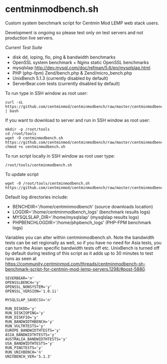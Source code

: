 centminmodbench.sh
===============

Custom system benchmark script for Centmin Mod LEMP web stack users. 

Development is ongoing so please test only on test servers and not production live servers.

*Current Test Suite*

* disk dd, ioping, fio, ping & bandwidth benchmarks
* OpenSSL system benchmark + Nginx static OpenSSL benchmarks
* mysqlslap http://dev.mysql.com/doc/refman/5.6/en/mysqlslap.html
* PHP (php-fpm) Zend/bench.php & Zend/micro_bench.php
* UnixBench 5.1.3 (currently disabled by default)
* ServerBear.com tests (currently disabled by default)

To run type in SSH window as root user:

    curl -sL https://github.com/centminmod/centminmodbench/raw/master/centminmodbench.sh | bash

If you want to download to server and run in SSH window as root user:

    mkdir -p /root/tools
    cd /root/tools
    wget -O centminmodbench.sh https://github.com/centminmod/centminmodbench/raw/master/centminmodbench.sh
    chmod +x centminmodbench.sh

To run script locally in SSH window as root user type:

    /root/tools/centminmodbench.sh

To update script

    wget -O /root/tools/centminmodbench.sh https://github.com/centminmod/centminmodbench/raw/master/centminmodbench.sh

Default log directories include:

* BENCHDIR='/home/centminmodbench' (source downloads location)
* LOGDIR='/home/centminmodbench_logs' (benchmark results logs)
* MYSQLSLAP_DIR='/home/mysqlslap' (mysqlslap results logs)
* PHPBENCHLOGDIR='/home/phpbench_logs' (PHP-FPM benchmark logs)

Variables you can alter within centminmodbench.sh. Note the bandwidth tests can be set regionally as well, so if you have no need for Asia tests, you can turn the Asian specific bandwidth tests off etc. UnixBench is turned off by default during testing of this script as it adds up to 30 minutes to test runs as seen at https://community.centminmod.com/threads/centminmodbench-sh-benchmark-script-for-centmin-mod-lemp-servers.1298/#post-5880.

    SEVERBEAR='n'
    OPENSSLBENCH='y'
    OPENSSL_NONSYSTEM='y'
    OPENSSL_VERSION='1.0.1i'
    
    MYSQLSLAP_SAVECSV='n'
    
    RUN_DISKDD='y'
    RUN_DISKIOPING='y'
    RUN_DISKFIO='y'
    RUN_BANDWIDTHBENCH='y'
    RUN_VULTRTESTS='y'
    EUROPE_BANDWIDTHTESTS='y'
    ASIA_BANDWIDTHTESTS='y'
    AUSTRALIA_BANDWIDTHTESTS='y'
    USA_BANDWIDTHTESTS='y'
    RUN_PINGTESTS='y'
    RUN_UNIXBENCH='n'
    UNIXBENCH_VER='5.1.3'
